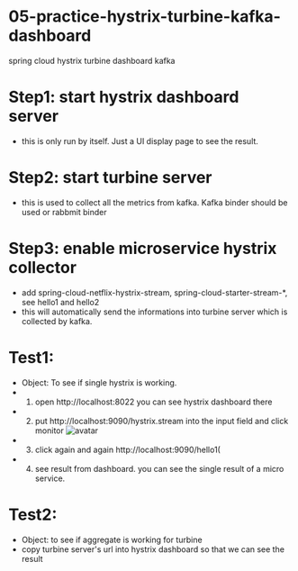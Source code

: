 # 05-practice-hystrix-turbine-kafka-dashboard
spring cloud hystrix turbine dashboard kafka

# Step1: start hystrix dashboard server
- this is only run by itself. Just a UI display page to see the result. 
# Step2: start turbine server
- this is used to collect all the metrics from kafka. Kafka binder should be used or rabbmit binder
# Step3: enable microservice hystrix collector
- add spring-cloud-netflix-hystrix-stream, spring-cloud-starter-stream-*, see hello1 and hello2
- this will automatically send the informations into turbine server which is collected by kafka.

# Test1:
- Object: To see if single hystrix is working.
- 1. open http://localhost:8022 you can see hystrix dashboard there
- 2. put http://localhost:9090/hystrix.stream into the input field and click monitor
![avatar](05-practice-hystrix-turbine-kafka-dashboard/1-single-input.png)
- 3. click again and again http://localhost:9090/hello1(
- 4. see result from dashboard. you can see the single result of a micro service.

# Test2: 
- Object: to see if aggregate is working for turbine
- copy turbine server's url into hystrix dashboard so that we can see the result
